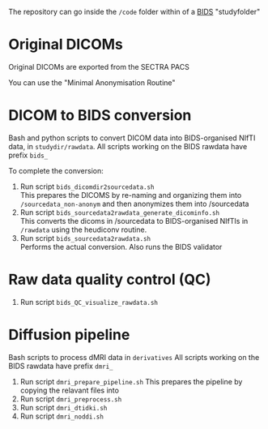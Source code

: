 The repository can go inside the `/code` folder within of a [BIDS](https://bids.neuroimaging.io/) "studyfolder"

# Original DICOMs

Original DICOMs are exported from the SECTRA PACS

You can use the "Minimal Anonymisation Routine"

# DICOM to BIDS conversion

Bash and python scripts to convert DICOM data into BIDS-organised NIfTI data, in `studydir/rawdata`.
All scripts working on the BIDS rawdata have prefix `bids_`

To complete the conversion:
1. Run script `bids_dicomdir2sourcedata.sh`  
This prepares the DICOMS by re-naming and organizing them into `/sourcedata_non-anonym` and then anonymizes them into /sourcedata 
2. Run script `bids_sourcedata2rawdata_generate_dicominfo.sh`  
This converts the dicoms in /sourcedata to BIDS-organised NIfTIs in `/rawdata` using the heudiconv routine.
3. Run script `bids_sourcedata2rawdata.sh`  
Performs the actual conversion. Also runs the BIDS validator

# Raw data quality control (QC)
1. Run script `bids_QC_visualize_rawdata.sh`

# Diffusion pipeline
Bash scripts to process dMRI data in `derivatives`
All scripts working on the BIDS rawdata have prefix `dmri_`

1. Run script `dmri_prepare_pipeline.sh`
This prepares the pipeline by copying the relavant files into 
2. Run script `dmri_preprocess.sh`
3. Run script `dmri_dtidki.sh`
4. Run script `dmri_noddi.sh`

